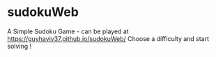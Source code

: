 # sudokuWeb
A Simple Sudoku Game - can be played at https://guyhaviv37.github.io/sudokuWeb/
Choose a difficulty and start solving !
